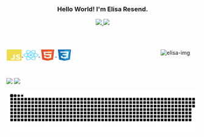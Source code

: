 ### <div align="center"> Hello World! I'm Elisa Resend. </div>

<div align="center" display="inline-block">
  <a href="https://github.com/elisaresend">
  <img height="130em" float="left" src="https://github-readme-stats.vercel.app/api?username=elisaresend&show_icons=true&theme=dracula&include_all_commits=true&count_private=true"/>
  <img height="130em" float="right" src="https://github-readme-stats.vercel.app/api/top-langs/?username=elisaresend&layout=compact&langs_count=7&theme=dracula"/>
</div>
  
  ##
  
<div><br>
  <p>
    <img align="center" alt="Rafa-Js" height="30" width="40" src="https://raw.githubusercontent.com/devicons/devicon/master/icons/javascript/javascript-plain.svg">
    <img align="center" alt="Rafa-React" height="30" width="40" src="https://raw.githubusercontent.com/devicons/devicon/master/icons/react/react-original.svg">
    <img align="center" alt="Rafa-HTML" height="30" width="40" src="https://raw.githubusercontent.com/devicons/devicon/master/icons/html5/html5-original.svg">
    <img align="center" alt="Rafa-CSS" height="30" width="40" src="https://raw.githubusercontent.com/devicons/devicon/master/icons/css3/css3-original.svg">
    <img alt="elisa-img" align="right" height="100" width="100" position="absolute" src="https://share-cdn.picrew.me/shareImg/org/202110/42922_S8hUkCbX.png">
 </p>
 
  
<div><br>
 <p> 
   <a href = "mailto:182elisa182@gmail.com"><img src="https://img.shields.io/badge/-Gmail-%23333?style=for-the-badge&logo=gmail&logoColor=white" target="_blank"></a>
   <a href="https://www.linkedin.com/in/elisaresend" target="_blank"><img src="https://img.shields.io/badge/-LinkedIn-%230077B5?style=for-the-badge&logo=linkedin&logoColor=white" target="_blank"></a>   
 </p>
</div>
  
   ![Snake animation](https://github.com/elisaresend/elisaresend/blob/output/github-contribution-grid-snake.svg)
  
</div>
